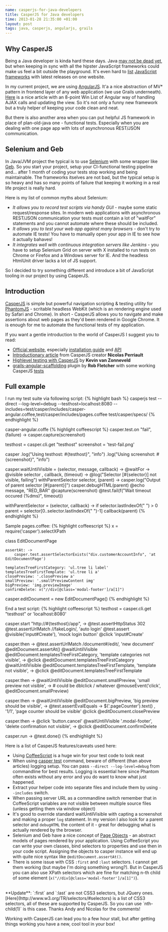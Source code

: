 ```yaml
--- 
name: casperjs-for-java-developers
title: CasperJS for Java developers
time: 2013-01-28 21:35:00 +01:00
layout: post
tags: java, casperjs, angularjs, grails
---
```

## Why CasperJS ##
Being a Java developer is kinda hard these days. Java [may not be dead yet](http://1.bp.blogspot.com/-GLkCsR5eEIA/TXELWvpXsEI/AAAAAAAAACc/Oym-S4t7nSc/s1600/java-is-dead.png), but when keeping in sync with all the hipster JavaScript frameworks could make us feel a bit outside the playground. It's even hard to [list](http://devrates.com/project/list?query=%5Bjavascript%5D) [JavaScript](http://jster.net/) [frameworks](http://todomvc.com/) with latest releases on one website.

In my current project, we are using [AngularJS](http://angularjs.org/). It'a a nice abstraction of MV* pattern in frontend layer of any web application (we use Grails underneath). [Here](http://thesmithfam.org/blog/2012/12/02/angularjs-is-too-humble-to-say-youre-doing-it-wrong/) is a nice article with an 8-point Win List of Angular way of handling AJAX calls and updating the view. So it's not only a funny new framework but a truly helper of keeping your code clean and neat.

But there is also another area when you can put helpful JS framework in place of plan-old-java one - functional tests. Especially when you are dealing with one page app with lots of asynchronous REST/JSON communication. 

## Selenium and Geb ##

In Java/JVM project the typical is to use [Selenium](http://seleniumhq.org/) with some wrapper like [Geb](http://www.gebish.org/). So you start your project, setup your CI-functional testing pipeline and... after 1 month of coding your tests stop working and being maintainable. The frameworks itselves are not bad, but the typical setup is so heavy and has so many points of failure that keeping it working in a real life project is really hard.

Here is my list of common myths about Selenium:
* *It allows you to record test scripts via handy GUI* - maybe some static request/response sites. In modern web applications with asynchronous REST/JSON communication your tests must contain a lot of "waitFor" statements and you cannot automate where these should be included.
* *It allows you to test your web app against many browsers* - don't try to automate IE tests! You have to manually open your app in IE to see how it actually bahaves!
* *It integrates well with continuous integration servers like Jenkins* - you have to setup Selenium Grid on server with X installed to run tests on Chrome or Firefox and a Windows server for IE. And the headless HtmlUnit driver lacks a lot of JS support.

So I decided to try something different and introduce a bit of JavaScript tooling in our project by using CasperJS.

## Introduction ##
[CasperJS](http://casperjs.org) is simple but powerful navigation scripting & testing utility for [PhantomJS](http://phantomjs.org) - scritable headless WebKit (which is an rendering engine used by Safari and Chrome). In short - CasperJS allows you to navigate and make assertions about web pages as they'd been rendered in Google Chrome. It is enough for me to automate the functional tests of my application.

If you want a gentle introduction to the world of CasperJS I suggest you to read:
* [Official website](http://casperjs.org), especially [installation guide](http://casperjs.org/installation.html) and [API](http://casperjs.org/api.html#casper)
* [Introductionary article](https://nicolas.perriault.net/code/2012/introducing-casperjs-toolkit-phantomjs/) from CasperJS creator **Nicolas Perriault**
* [Highlevel testing with CasperJS](http://kvz.io/blog/2012/11/03/highlevel-testing-with-casperjs/) by **Kevin van Zonneveld**
* [grails-angular-scaffolding](https://github.com/robfletcher/grails-angular-scaffolding) plugin by **Rob Fletcher** with some working CasperJS [tests](https://github.com/robfletcher/grails-angular-scaffolding/tree/master/test/apps/grails-ng)

## Full example  ##
I run my test suite via following script:
{% highlight bash %}
casperjs test --direct --log-level=debug --testhost=localhost:8080 --includes=test/casper/includes/casper-angular.coffee,test/casper/includes/pages.coffee test/casper/specs/
{% endhighlight %}

casper-angular.coffe
{% highlight coffeescript %}
casper.test.on "fail", (failure) ->
    casper.capture(screenshot)

testhost   = casper.cli.get "testhost"
screenshot = 'test-fail.png'

casper
    .log("Using testhost: #{testhost}", "info")
    .log("Using screenshot: #{screenshot}", "info")

casper.waitUntilVisible = (selector, message, callback) ->
    @waitFor ->
        @visible selector
    , callback, (timeout) ->
        @log("Selector [#{selector}] not visible, failing")
        withParentSelector selector, (parent) ->
            casper.log("Output of parent selector [#{parent}]")
            casper.debugHTML(parent)
        @echo message, "RED_BAR"
        @capture(screenshot)
        @test.fail(f("Wait timeout occured (%dms)", timeout))

withParentSelector = (selector, callback) ->
    if selector.lastIndexOf(" ") > 0
       parent = selector[0..selector.lastIndexOf(" ")-1]
       callback(parent)
{% endhighlight %}

Sample pages.coffee:
{% highlight coffeescript %}
x = require('casper').selectXPath

class EditDocumentPage

    assertAt: ->
        casper.test.assertSelectorExists("div.customerAccountInfo", 'at EditDocumentPage')

    templatesTreeFirstCategory: 'ul.tree li label'
    templatesTreeFirstTemplate: 'ul.tree li a'
    closePreview: '.closePreview a'
    smallPreview: '.smallPreviewContent img'
    bigPreview: 'img.previewImage'
    confirmDelete: x("//div[@class='modal-footer']/a[1]")

casper.editDocument = new EditDocumentPage()
{% endhighlight %}

End a test script:
{% highlight coffeescript %}
testhost = casper.cli.get "testhost" or 'localhost:8080'

casper.start "http://#{testhost}/app", ->
    @test.assertHttpStatus 302
    @test.assertUrlMatch /\/fakeLogin/, 'auto login'
    @test.assert @visible('input#Create'), 'mock login button'
    @click 'input#Create'

casper.then ->
    @test.assertUrlMatch /document#\/edit/, 'new document'
    @editDocument.assertAt()
    @waitUntilVisible @editDocument.templatesTreeFirstCategory, 'template categories not visible', ->
        @click @editDocument.templatesTreeFirstCategory
        @waitUntilVisible @editDocument.templatesTreeFirstTemplate, 'template not visible', ->
            @click @editDocument.templatesTreeFirstTemplate

casper.then ->
    @waitUntilVisible @editDocument.smallPreview, 'small preview not visible', ->
        # could be dblclick / whatever
        @mouseEvent('click', @editDocument.smallPreview)

casper.then ->
    @waitUntilVisible @editDocument.bigPreview, 'big preview should be visible', ->
        @test.assertEvalEquals ->
            $('.pageCounter').text()
        , '1/1', 'page counter should be visible'
        @click @editDocument.closePreview

casper.then ->
    @click 'button.cancel'
    @waitUntilVisible '.modal-footer', 'delete confirmation not visible', ->
        @click @editDocument.confirmDelete

casper.run ->
    @test.done()
{% endhighlight %}

Here is a list of CasperJS features/caveats used here:

* Using [CoffeeScript](http://coffeescript.org/) is a huge win for your test code to look neat
* When using [casper test](http://casperjs.org/testing.html#casper-test-command) command, beware of different (than above articles) logging setup. You can pass `--direct --log-level=debug` from commandline for best results. Logging is essential here since Phantom often exists without any error and you do want to know what just happened.
* Extract your helper code into separate files and include them by using `--includes` switch.
* When passing server URL as a commandline switch remember that in CoffeeScript variables are not visible between multiple source files (unless getting them via window object)
* It's good to override standard waitUntilVisible with capting a screenshot and making a proper `log` statement. In my version I also look for a parent selector and `debugHTML` the content of it - great for debugging what is actually rendered by the browser.
* Selenium and Geb have a nice concept of [Page Objects](http://code.google.com/p/selenium/wiki/PageObjects) - an abstract models of pages rendered by your application. Using CoffeeScript you can write your own classes, bind selectors to properties and use then in your code script. Assigning the objects to casper instance will end up with quite nice syntax like `@editDocument.assertAt()`.
* There is some issue with CSS `:first` and `:last` selectors. I cannot get them working (but maybe I'm doing something wrong?). But in CasperJS you can also use XPath selectors which are fine for matching n-th child of some element (`x("//div[@class='modal-footer']/a[1]")`).
<br/>
**Update**: `:first` and `:last` are not CSS3 selectors, but JQuery ones. [Here](http://www.w3.org/TR/selectors/#selectors) is a list of CSS3 selectors, all of these are supported by CasperJS. So you can use `nth-child(1)` is this case. Thanks Andy and Nicolas for the comments!

Working with CasperJS can lead you to a few hour stall, but after getting things working you have a new, cool tool in your box!
